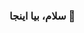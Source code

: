 ### سلام، بیا اینجا 👋

<!--
**rezafeizoll/rezafeizoll** is a ✨ _special_ ✨ repository because its `README.md` (this file) appears on your GitHub profile.

Here are some ideas to get you started:

- 🔭 طراحی کارت وزیا، لوگو، بنرهای تبلیغاتی تجاری چاپی،
اینستا، واتساپ، یوتوب و فضای مجازی و
تیزرهای انتخاباتی و مراسم مخطلف
 همچنین تدوین، ادیت و تنظیم کلیپ های
مربوطه در سطح پیشرفته و سینمایی

- 🌱 سطح پیشرفته دورهای طراحی و گرافیک رایانه

- 👯 I’m looking to collaborate on ...
- 🤔 I’m looking for help with ...
- 💬 Ask me about محمدرضا فیض الهی
 حدود ۲۹ ساله و دانشجوی انصرافی ترم سوم اقتصاد 
 دیپلم رایانه و مدرک اموزشگاهی سطح پیشرفته طراحی
و گرافیک رایانه و مدرک بین المللی دوره پیشرفته تدوین
 و پریمایر و افتر افکت و مسلط به وردپرس
و سئو سایت
مدرک بین المللی ای سی دی ال و دیپلم انسانی
- 📫 How to reach me: ...
- 😄 Pronouns: ...
- ⚡ Fun fact: فوتبال، گیم PS و بازی استراتژیک
 و کار در بازار رمزارز و کریپتو
-->
